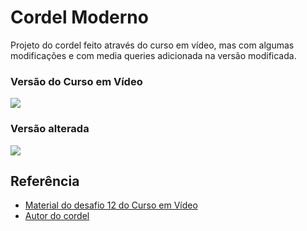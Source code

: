 # Cordel Moderno

Projeto do cordel feito através do curso em vídeo, mas com algumas modificações e com media queries  adicionada na versão modificada.

### Versão do Curso em Vídeo
<div>
  <img src="https://github.com/user-attachments/assets/82bec423-0b21-40e2-a46c-b46ee8262dac"/>
</div>

### Versão alterada
<div>
  <img src="https://github.com/user-attachments/assets/ad5ae845-46ef-4921-a0ee-48a8675ed4ea"/>
</div>


## Referência

 - [Material do desafio 12 do Curso em Vídeo](https://github.com/gustavoguanabara/html-css/tree/master/desafios/modulo-02/d012)
 - [Autor do cordel](https://www.recantodasletras.com.br/poesias/3186743)
